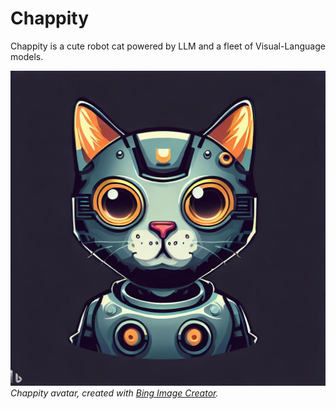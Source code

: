 # Chappity
Chappity is a cute robot cat powered by LLM and a fleet of Visual-Language models.

![chappity avatar](/images/chappity.jpeg)
*Chappity avatar, created with [Bing Image Creator](https://www.bing.com/images/create).*